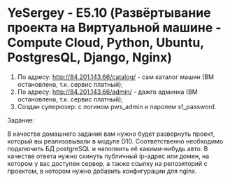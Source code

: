 # YeSergey - E5.10 (Развёртывание проекта на Виртуальной машине - Compute Cloud, Python, Ubuntu, PostgresQL, Django, Nginx)
1. По адресу: http://84.201.143.66/catalog/ - сам каталог машин (ВМ остановлена, т.к. сервис платный);
2. По адресу: http://84.201.143.66/admin/ - дажго админка (ВМ остановлена, т.к. сервис платный);
3. Создан суперюзер: с логином pws_admin и паролем sf_password.

Задание:

В качестве домашнего задания вам нужно будет развернуть проект, который вы реализовывали в модуле D10. Соответственно необходимо подключить БД postgreSQL и наполнить её какими-нибудь авто. В качестве ответа нужно скинуть публичный ip-адрес или домен, на котором у вас доступен сервер, а также ссылку на репозиторий с проектом, в котором нужно добавить конфигурации для nginx.
